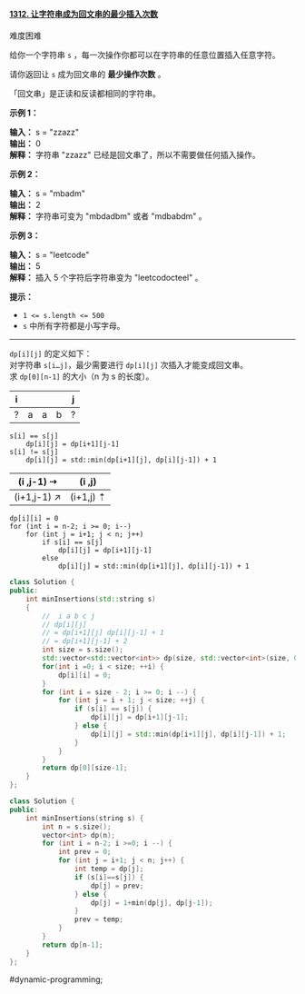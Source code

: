 #### [1312. 让字符串成为回文串的最少插入次数](https://leetcode.cn/problems/minimum-insertion-steps-to-make-a-string-palindrome/)

难度困难

给你一个字符串 `s` ，每一次操作你都可以在字符串的任意位置插入任意字符。

请你返回让 `s` 成为回文串的 **最少操作次数** 。

「回文串」是正读和反读都相同的字符串。

**示例 1：**

**输入：** s = "zzazz"  
**输出：** 0  
**解释：** 字符串 "zzazz" 已经是回文串了，所以不需要做任何插入操作。  

**示例 2：**

**输入：** s = "mbadm"  
**输出：** 2  
**解释：** 字符串可变为 "mbdadbm" 或者 "mdbabdm" 。  

**示例 3：**

**输入：** s = "leetcode"  
**输出：** 5  
**解释：** 插入 5 个字符后字符串变为 "leetcodocteel" 。  

**提示：**

-   `1 <= s.length <= 500`
-   `s` 中所有字符都是小写字母。

---- ----
`dp[i][j]` 的定义如下：  
对字符串 `s[i…j]`，最少需要进行 `dp[i][j]` 次插入才能变成回文串。  
求 `dp[0][n-1]` 的大小（n 为 s 的长度）。  


| i   |     |     |     | j   |
| --- | --- | --- | --- | --- |
| ?   | a   | a   | b   | ?   |
```
s[i] == s[j]
    dp[i][j] = dp[i+1][j-1]
s[i] != s[j]
    dp[i][j] = std::min(dp[i+1][j], dp[i][j-1]) + 1
```

| (i  ,j-1) ⇢  | (i  ,j)   |
| ------------ | --------- |
| (i+1,j-1) ↗︎ | (i+1,j) ⇡ |

```
dp[i][i] = 0
for (int i = n-2; i >= 0; i--)
    for (int j = i+1; j < n; j++)
        if s[i] == s[j]
            dp[i][j] = dp[i+1][j-1]
        else
            dp[i][j] = std::min(dp[i+1][j], dp[i][j-1]) + 1
```

```cpp
class Solution {                      
public:                               
    int minInsertions(std::string s)
    {                                 
        //  i a b c j                 
        // dp[i][j]                   
        // = dp[i+1][j] dp[i][j-1] + 1 
        // = dp[i+1][j-1] + 2         
        int size = s.size();          
        std::vector<std::vector<int>> dp(size, std::vector<int>(size, 0));
        for(int i =0; i < size; ++i) {
            dp[i][i] = 0;             
        }                             
        for (int i = size - 2; i >= 0; i --) {
            for (int j = i + 1; j < size; ++j) {
                if (s[i] == s[j]) {
                    dp[i][j] = dp[i+1][j-1];
                } else {              
                    dp[i][j] = std::min(dp[i+1][j], dp[i][j-1]) + 1;
                }
            }
        }
        return dp[0][size-1];         
    }
};
```

```cpp
class Solution {
public:
    int minInsertions(string s) {
        int n = s.size();
        vector<int> dp(n);
        for (int i = n-2; i >=0; i --) {
            int prev = 0;
            for (int j = i+1; j < n; j++) {
                int temp = dp[j];
                if (s[i]==s[j]) {
                    dp[j] = prev;
                } else {
                    dp[j] = 1+min(dp[j], dp[j-1]);
                }
                prev = temp;
            }
        }
        return dp[n-1];
    }
};
```
#dynamic-programming;
